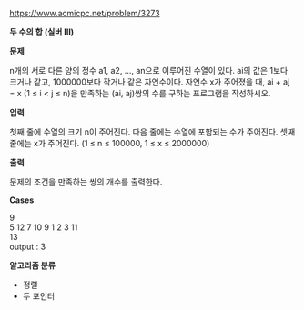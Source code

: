 https://www.acmicpc.net/problem/3273

**두 수의 합 (실버 III)**

**문제**

n개의 서로 다른 양의 정수 a1, a2, ..., an으로 이루어진 수열이 있다. ai의 값은 1보다 크거나 같고, 1000000보다 작거나 같은 자연수이다. 자연수 x가 주어졌을 때, ai + aj = x (1 ≤ i < j ≤ n)을 만족하는 (ai, aj)쌍의 수를 구하는 프로그램을 작성하시오.

**입력**

첫째 줄에 수열의 크기 n이 주어진다. 다음 줄에는 수열에 포함되는 수가 주어진다. 셋째 줄에는 x가 주어진다. (1 ≤ n ≤ 100000, 1 ≤ x ≤ 2000000)

**출력**

문제의 조건을 만족하는 쌍의 개수를 출력한다.

**Cases**

9 <br>
5 12 7 10 9 1 2 3 11 <br>
13<br>
output : 3

**알고리즘 분류**

- 정렬
- 두 포인터